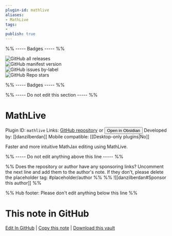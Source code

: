 ```yaml
---
plugin-id: mathlive
aliases:
- MathLive
tags: 
- 
publish: true
---
```


%% ----- Badges ----- %%

![GitHub all releases](https://img.shields.io/github/downloads/danzilberdan/obsidian-mathlive/total?color=573E7A&logo=github&style=for-the-badge)   
![GitHub manifest version](https://img.shields.io/github/manifest-json/v/danzilberdan/obsidian-mathlive?color=573E7A&logo=github&style=for-the-badge)   
![GitHub issues by-label](https://img.shields.io/github/issues/danzilberdan/obsidian-mathlive/help%20wanted?color=573E7A&logo=github&style=for-the-badge)   
![GitHub Repo stars](https://img.shields.io/github/stars/danzilberdan/obsidian-mathlive?color=573E7A&logo=github&style=for-the-badge)

%% ----- Badges ----- %%

%% ----- Do not edit this section ----- %%

# MathLive

Plugin ID: `mathlive`
Links: [GitHub repository](https://github.com/danzilberdan/obsidian-mathlive) or [<button id=HH>Open in Obsidian</button>](obsidian://show-plugin?id=mathlive)
Developed by: [[danzilberdan]]
Mobile compatible: [[Desktop-only plugins|No]]

Faster and more intuitive MathJax editing using MathLive.

%% ----- Do not edit anything above this line ----- %% 

%% Does the repository or author have any sponsoring links? Uncomment the next line and add them to the author's note. If they don't, please delete the placeholder tag: #placeholder/author %%
%% ![[danzilberdan#Sponsor this author]] %%

%% Hub footer: Please don't edit anything below this line %%

# This note in GitHub

<span class="git-footer">[Edit In GitHub](https://github.dev/obsidian-community/obsidian-hub/blob/main/02%20-%20Community%20Expansions/02.05%20All%20Community%20Expansions/Plugins/mathlive.md "git-hub-edit-note") | [Copy this note](https://raw.githubusercontent.com/obsidian-community/obsidian-hub/main/02%20-%20Community%20Expansions/02.05%20All%20Community%20Expansions/Plugins/mathlive.md "git-hub-copy-note") | [Download this vault](https://github.com/obsidian-community/obsidian-hub/archive/refs/heads/main.zip "git-hub-download-vault") </span>
